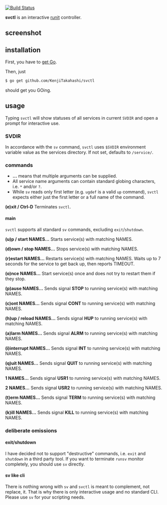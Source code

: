 [![Build Status](https://travis-ci.org/KenjiTakahashi/svctl.png?branch=master)](https://travis-ci.org/KenjiTakahashi/svctl)

**svctl** is an interactive [runit](http://smarden.org/runit/) controller.

## screenshot

## installation

First, you have to [get Go](http://golang.org/doc/install).

Then, just

```bash
$ go get github.com/KenjiTakahashi/svctl
```

should get you GOing.

## usage

Typing `svctl` will show statuses of all services in current `SVDIR` and open a prompt for interactive use.

### SVDIR

In accordance with the `sv` command, `svctl` uses `$SVDIR` environment variable value as the services directory. If not set, defaults to `/service/`.

### commands

* **...** means that multiple arguments can be supplied.
* All service name arguments can contain standard globing characters, i.e. `*` and/or `?`.
* While `sv` reads only first letter (e.g. `ugdef` is a valid `up` command), `svctl` expects either just the first letter or a full name of the command.

**(e)xit / Ctrl-D** Terminates `svctl`.

#### main

`svctl` supports all standard `sv` commands, excluding `exit`/`shutdown`.


**(u)p / start NAMES...** Starts service(s) with matching NAMES.

**(d)own / stop NAMES...** Stops service(s) with matching NAMES.

**\(r)estart NAMES...** Restarts service(s) with matching NAMES. Waits up to 7 seconds for the service to get back up, then reports TIMEOUT.

**(o)nce NAMES...** Start service(s) once and does not try to restart them if they stop.

**(p)ause NAMES...** Sends signal **STOP** to running service(s) with matching NAMES.

**\(c)ont NAMES...** Sends signal **CONT** to running service(s) with matching NAMES.

**(h)up / reload NAMES...** Sends signal **HUP** to running service(s) with matching NAMES.

**(a)larm NAMES...** Sends signal **ALRM** to running service(s) with matching NAMES.

**(i)interrupt NAMES...** Sends signal **INT** to running service(s) with matching NAMES.

**(q)uit NAMES...** Sends signal **QUIT** to running service(s) with matching NAMES.

**1 NAMES...** Sends signal **USR1** to running service(s) with matching NAMES.

**2 NAMES...** Sends signal **USR2** to running service(s) with matching NAMES.

**(t)erm NAMES...** Sends signal **TERM** to running service(s) with matching NAMES.

**(k)ill NAMES...** Sends signal **KILL** to running service(s) with matching NAMES.

### deliberate omissions

#### exit/shutdown

I have decided not to support "destructive" commands, i.e. `exit` and `shutdown` in a third party tool. If you want to terminate `runsv` monitor completely, you should use `sv` directly.

#### sv like cli

There is nothing wrong with `sv` and `svctl` is meant to complement, not replace, it. That is why there is only interactive usage and no standard CLI. Please use `sv` for your scripting needs.

